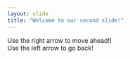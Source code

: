 ```yaml
---
layout: slide
title: "Welcome to our second slide!"
---
```

Use the right arrow to move ahead!!    
Use the left arrow to go back!
